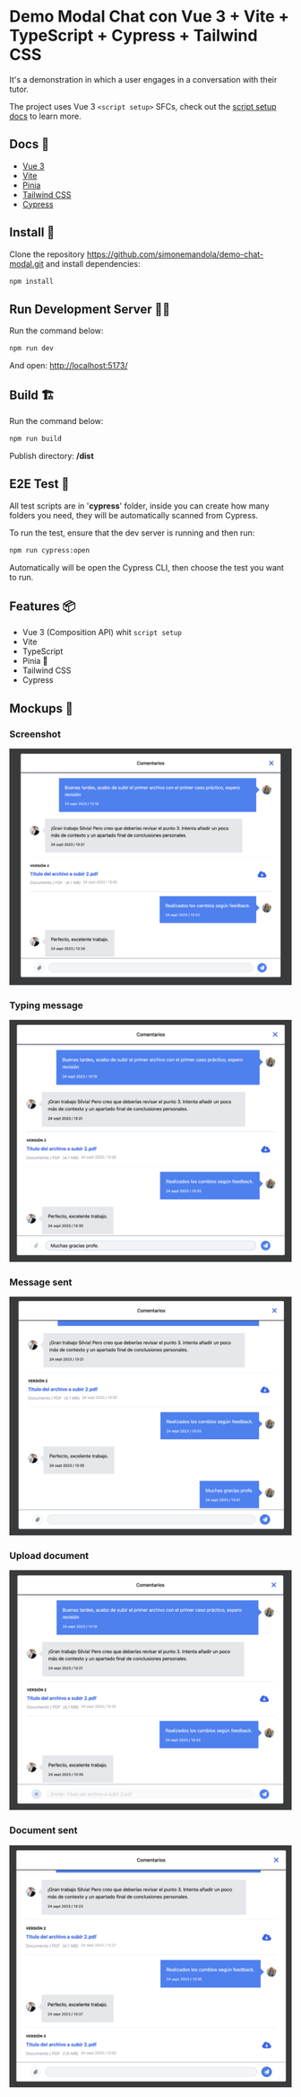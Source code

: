 # Demo Modal Chat con Vue 3 + Vite + TypeScript + Cypress + Tailwind CSS
It's a demonstration in which a user engages in a conversation with their tutor.

The project uses Vue 3 `<script setup>` SFCs, check out the [script setup docs](https://v3.vuejs.org/api/sfc-script-setup.html#sfc-script-setup) to learn more.

## Docs 📄
- [Vue 3](https://vuejs.org/guide/introduction.html)
- [Vite](https://vitejs.dev/guide/)
- [Pinia](https://pinia.vuejs.org/getting-started.html)
- [Tailwind CSS](https://v2.tailwindcss.com/docs/installation)
- [Cypress](https://docs.cypress.io/guides/getting-started/installing-cypress)

## Install 💾
Clone the repository https://github.com/simonemandola/demo-chat-modal.git and install dependencies:
```bash
npm install
```

## Run Development Server 🏃‍♂️ 
Run the command below:
```bash
npm run dev
```

And open: [http://localhost:5173/](http://localhost:5173/)

## Build 🏗️
Run the command below:
```bash
npm run build
```
Publish directory: **/dist**

## E2E Test 🧐
All test scripts are in '**cypress**' folder, inside you can create how many folders you need, they will be automatically scanned from Cypress.

To run the test, ensure that the dev server is running and then run:
```bash
npm run cypress:open
```
Automatically will be open the Cypress CLI, then choose the test you want to run.

## Features 📦
- Vue 3 (Composition API) whit `script setup`
- Vite
- TypeScript
- Pinia 🍍
- Tailwind CSS
- Cypress

## Mockups 📸
### Screenshot
![](src/assets/mockups/screenshot.png "screenshot")
### Typing message
![](src/assets/mockups/message-typing.png "Typing message")
### Message sent
![](src/assets/mockups/message-sent.png "Message sent")
### Upload document
![](src/assets/mockups/document-upload.png "Upload document")
### Document sent
![](src/assets/mockups/document-sent.png "Document sent")

